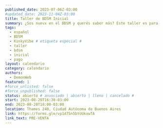 ```yaml
---
published_date: 2023-07-06Z-03:00
#updated_date: 2023-11-04Z-03:00
title: Taller de BDSM Inicial
summary: ¿Sos nuevx en el BDSM y querés saber más? Este taller es para vos <3. Vamos a aprender sobre, kinks, prácticas, cómo armar una escena, qué cuidados tengo que tener y más cosas para que inicies tu exploración pervertida <3 
tags:
  - español
  - BDSM
  - KinkyVibe # etiqueta especial #
  - taller
  - bdsm
  - inicial
  - pago
layout: calendario
category: calendario
authors:
  - DemonWeb
featured: 1
#force_unlisted: false
#force_unpublished: false
status: abierto # anunciado | abierto | lleno | cancelado #
start: 2023-08-20T16:30-03:00
end: 2023-08-20T18:00-03:00
location: Thames 240, Ciudad Autónoma de Buenos Aires
link: https://forms.gle/vp1d7Sn5bYoUkvwTA
link_text: PRE-VENTA
---
```



<style>
    h2 {
        margin-top: 3em;
    }
    a {
      color: #222;
      /* text-decoration: none; */
      text-decoration-color: var(--1);
    }
</style>
